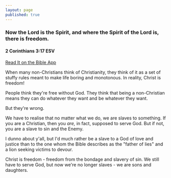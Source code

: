 ```yaml
---
layout: page
published: true
---
```


<h3>Now the Lord is the Spirit, and where the
Spirit of the Lord is, there is freedom.</h3>
<h4>2 Corinthians 3:17 ESV</h4>
<a href="https://bible.com/bible/59/2co.3.17.ESV" target="_blank">Read It on the Bible App</a>

<p>When many non-Christians think of Christianity,
 they think of it as a set of stuffy rules meant
 to make life boring and monotonous. In reality,
 Christ is freedom!</p>
<p>People think they're free without God. They
 think that being a non-Christian means they can
 do whatever they want and be whatever they want.</p>
<p>But they're wrong.</p>
<p>We have to realise that no matter what we
 do, we are slaves to something. If you are a
 Christian, then you <i>are,</i> in fact, supposed
 to serve God. But if not, you are a slave to
 sin and the Enemy.</p>
<p>I dunno about y'all, but I'd much rather be
 a slave to a God of love and justice than to the one
 whom the Bible describes as the "father of lies"
 and a lion seeking victims to devour.</p>
<p>Christ is freedom - freedom from the bondage
 and slavery of sin. We still have to serve God,
 but now we're no longer slaves - we are sons and
 daughters.</p>
